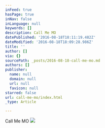 ```yaml
---
inFeed: true
hasPage: true
inNav: false
inLanguage: null
keywords: []
description: Call Me MO
datePublished: '2016-08-18T18:11:19.482Z'
dateModified: '2016-08-18T18:09:28.986Z'
title: ''
author: []
via: {}
sourcePath: _posts/2016-08-18-call-me-mo.md
authors: []
publisher:
  name: null
  domain: null
  url: null
  favicon: null
starred: false
url: call-me-mo/index.html
_type: Article

---
```

Call Me MO
![](https://the-grid-user-content.s3-us-west-2.amazonaws.com/3d7495e2-3c4b-4090-a59a-696d93bb332d.jpg)